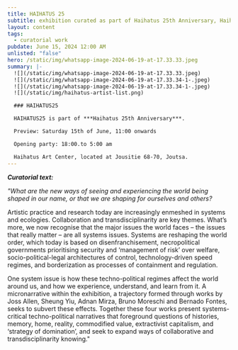 ```yaml
---
title: HAIHATUS 25
subtitle: exhibition curated as part of Haihatus 25th Anniversary, Haihatus, Joutsa
layout: content
tags:
  - curatorial work
pubdate: June 15, 2024 12:00 AM
unlisted: "false"
hero: /static/img/whatsapp-image-2024-06-19-at-17.33.33.jpeg
summary: |-
  ![](/static/img/whatsapp-image-2024-06-19-at-17.33.33.jpeg)
  ![](/static/img/whatsapp-image-2024-06-19-at-17.33.34-1-.jpeg)
  ![](/static/img/whatsapp-image-2024-06-19-at-17.33.34-1-.jpeg)
  ![](/static/img/haihatus-artist-list.png)

  ### HAIHATUS25

  HAIHATUS25 is part of ***Haihatus 25th Anniversary***. 

  Preview: Saturday 15th of June, 11:00 onwards  

  Opening party: 18:00.to 5:00 am 

  Haihatus Art Center, located at Jousitie 68-70, Joutsa.
---
```

***Curatorial text:***



*"What are the new ways of seeing and experiencing the world being shaped in our name, or that we are shaping for ourselves and others?*

Artistic practice and research today are increasingly enmeshed in systems and ecologies. Collaboration and transdisciplinarity are key themes. What’s more, we now recognise that the major issues the world faces – the issues that really matter – are all systems issues. Systems are reshaping the world order, which today is based on disenfranchisement, necropolitical governments prioritising security and ‘management of risk’ over welfare, socio-political-legal architectures of control, technology-driven speed regimes, and borderization as processes of containment and regulation. 

One system issue is how these techno-political regimes affect the world around us, and how we experience, understand, and learn from it. A micronarrative within the exhibition, a trajectory formed through works by Joss Allen, Sheung Yiu, Adnan Mirza, Bruno Moreschi and Bernado Fontes, seeks to subvert these effects. Together these four works present systems-critical techno-political narratives that foreground questions of histories, memory, home, reality, commodified value, extractivist capitalism, and ‘strategy of domination’, and seek to expand ways of collaborative and transdisciplinarity knowing."